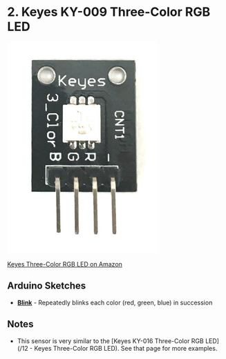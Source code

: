# 2. Keyes KY-009 Three-Color RGB LED

![Keyes Three-Color RGB LED](keyes-three-color-led.jpg)

[Keyes Three-Color RGB LED on Amazon](http://www.amazon.com/DIY-3-Color-RGB-Module-Arduino/dp/B0100A92BC)

## Arduino Sketches
* **[Blink](Blink/)** - Repeatedly blinks each color (red, green, blue) in succession

## Notes
* This sensor is very similar to the [Keyes KY-016 Three-Color RGB LED](/12 - Keyes Three-Color RGB LED). See that page for more examples.